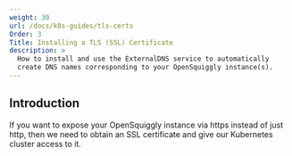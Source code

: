 ```yaml
---
weight: 30
url: /docs/k8s-guides/tls-certs
Order: 3
Title: Installing a TLS (SSL) Certificate
description: >
  How to install and use the ExternalDNS service to automatically
  create DNS names corresponding to your OpenSquiggly instance(s).
---
```


## Introduction

If you want to expose your OpenSquiggly instance via https instead of
just http, then we need to obtain an SSL certificate and give our 
Kubernetes cluster access to it.